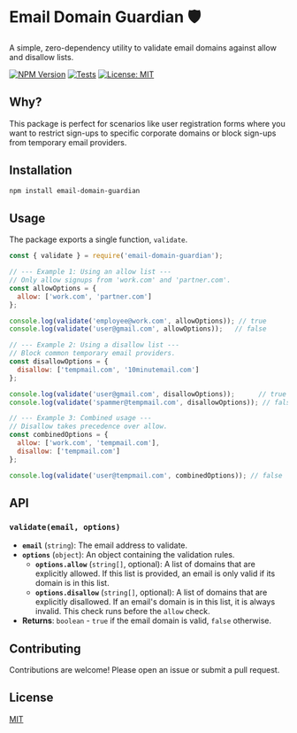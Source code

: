 # Email Domain Guardian 🛡️

A simple, zero-dependency utility to validate email domains against allow and disallow lists.

[![NPM Version](https://img.shields.io/npm/v/email-domain-guardian.svg)](https://www.npmjs.com/package/email-domain-guardian)
[![Tests](https://img.shields.io/github/actions/workflow/status/YOUR_USERNAME/email-domain-guardian/main.yml?branch=main)](https://github.com/YOUR_USERNAME/email-domain-guardian/actions)
[![License: MIT](https://img.shields.io/badge/License-MIT-yellow.svg)](https://opensource.org/licenses/MIT)

## Why?

This package is perfect for scenarios like user registration forms where you want to restrict sign-ups to specific corporate domains or block sign-ups from temporary email providers.

## Installation

```bash
npm install email-domain-guardian
```

## Usage

The package exports a single function, `validate`.

```javascript
const { validate } = require('email-domain-guardian');

// --- Example 1: Using an allow list ---
// Only allow signups from 'work.com' and 'partner.com'.
const allowOptions = {
  allow: ['work.com', 'partner.com']
};

console.log(validate('employee@work.com', allowOptions)); // true
console.log(validate('user@gmail.com', allowOptions));   // false

// --- Example 2: Using a disallow list ---
// Block common temporary email providers.
const disallowOptions = {
  disallow: ['tempmail.com', '10minutemail.com']
};

console.log(validate('user@gmail.com', disallowOptions));      // true
console.log(validate('spammer@tempmail.com', disallowOptions)); // false

// --- Example 3: Combined usage ---
// Disallow takes precedence over allow.
const combinedOptions = {
  allow: ['work.com', 'tempmail.com'],
  disallow: ['tempmail.com']
};

console.log(validate('user@tempmail.com', combinedOptions)); // false
```

## API

### `validate(email, options)`

-   **`email`** (`string`): The email address to validate.
-   **`options`** (`object`): An object containing the validation rules.
    -   **`options.allow`** (`string[]`, optional): A list of domains that are explicitly allowed. If this list is provided, an email is only valid if its domain is in this list.
    -   **`options.disallow`** (`string[]`, optional): A list of domains that are explicitly disallowed. If an email's domain is in this list, it is always invalid. This check runs before the `allow` check.
-   **Returns**: `boolean` - `true` if the email domain is valid, `false` otherwise.

## Contributing

Contributions are welcome! Please open an issue or submit a pull request.

## License

[MIT](LICENSE)